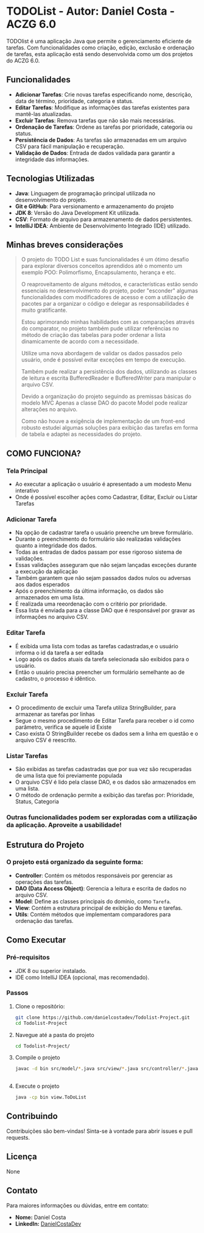 # TODOList - Autor: Daniel Costa - ACZG 6.0

TODOlist é uma aplicação Java que permite o gerenciamento eficiente de tarefas. Com funcionalidades como criação, edição, exclusão e ordenação de tarefas, esta aplicação está sendo desenvolvida como um dos projetos do ACZG 6.0.

## Funcionalidades

- **Adicionar Tarefas**: Crie novas tarefas especificando nome, descrição, data de término, prioridade, categoria e status.
- **Editar Tarefas**: Modifique as informações das tarefas existentes para mantê-las atualizadas.
- **Excluir Tarefas**: Remova tarefas que não são mais necessárias.
- **Ordenação de Tarefas**: Ordene as tarefas por prioridade, categoria ou status.
- **Persistência de Dados**: As tarefas são armazenadas em um arquivo CSV para fácil manipulação e recuperação.
- **Validação de Dados**: Entrada de dados validada para garantir a integridade das informações.

## Tecnologias Utilizadas

- **Java**: Linguagem de programação principal utilizada no desenvolvimento do projeto.
- **Git e GitHub**: Para versionamento e armazenamento do projeto
- **JDK 8**: Versão do Java Development Kit utilizada.
- **CSV**: Formato de arquivo para armazenamento de dados persistentes.
- **IntelliJ IDEA**: Ambiente de Desenvolvimento Integrado (IDE) utilizado.

## Minhas breves considerações

> O projeto do TODO List e suas funcionalidades é um ótimo desafio para explorar diversos conceitos aprendidos até o momento um exemplo POO: Polimorfismo, Encapsulamento, herança e etc.
>
> O reaproveitamento de alguns métodos, e características estão sendo essenciais no desenvolvimento do projeto, poder "esconder" algumas funcionalidades com modificadores de acesso e com a utilização de pacotes par a organizar o código e delegar as responsabilidades é muito gratificante.
>
> Estou aprimorando minhas habilidades com as comparações através do comparator, no projeto também pude utilizar referências no método de criação das tabelas para poder ordenar a lista dinamicamente de acordo com a necessidade.
>
> Utilize uma nova abordagem de validar os dados passados pelo usuário, onde é possível evitar exceções em tempo de execução.
>
> Também pude realizar a persistência dos dados, utilizando as classes de leitura e escrita BufferedReader e BufferedWriter para manipular o arquivo CSV.
>
> Devido a organização do projeto seguindo as premissas básicas do modelo MVC Apenas a classe DAO do pacote Model pode realizar alterações no arquivo.
>
> Como não houve a exigência de implementação de um front-end robusto estudei algumas soluções para exibição das tarefas em forma de tabela e adaptei as necessidades do projeto.
>

## COMO FUNCIONA?
### Tela Principal
- Ao executar a aplicação o usuário é apresentado a um modesto Menu interativo
- Onde é possível escolher ações como Cadastrar, Editar, Excluir ou Listar Tarefas
### Adicionar Tarefa
- Na opção de cadastrar tarefa o usuário preenche um breve formulário.
- Durante o preenchimento do formulário são realizadas validações quanto a integridade dos dados.
- Todas as entradas de dados passam por esse rigoroso sistema de validações.
- Essas validações asseguram que não sejam lançadas exceções durante a execução da aplicação
- Também garantem que não sejam passados dados nulos ou adversas aos dados esperados
- Após o preenchimento da última informação, os dados são armazenados em uma lista.
- É realizada uma reeordenação com o critério por prioridade.
- Essa lista é enviada para a classe DAO que é responsável por gravar as informações no arquivo CSV.
### Editar Tarefa
- É exibida uma lista com todas as tarefas cadastradas,e  o usuário informa o id da tarefa a ser editada
- Logo após os dados atuais da tarefa selecionada são exibidos para o usuário.
- Então o usuário precisa preencher um formulário semelhante ao de cadastro, o processo é idêntico.
### Excluir Tarefa
- O procedimento de excluir uma Tarefa utiliza StringBuilder, para armazenar as tarefas por linhas
- Segue o mesmo procedimento de Editar Tarefa para receber o id como parâmetro, verifica se aquele id Existe
- Caso exista O StringBuilder recebe os dados sem a linha em questão e o arquivo CSV é reescrito.
### Listar Tarefas
- São exibidas as tarefas cadastradas que por sua vez são recuperadas de uma lista que foi previamente populada
- O arquivo CSV é lido pela classe DAO, e os dados são armazenados em uma lista.
- O método de ordenação permite a exibição das tarefas por: Prioridade, Status, Categoria

### Outras funcionalidades podem ser exploradas com a utilização da aplicação. Aproveite a usabilidade!

## Estrutura do Projeto

### O projeto está organizado da seguinte forma:

- **Controller**: Contém os métodos responsáveis por gerenciar as operações das tarefas.
- **DAO (Data Access Object)**: Gerencia a leitura e escrita de dados no arquivo CSV.
- **Model**: Define as classes principais do domínio, como `Tarefa`.
- **View**: Contém a estrutura principal de exibição do Menu e tarefas.
- **Utils**: Contém métodos que implementam comparadores para ordenação das tarefas.

## Como Executar

### Pré-requisitos

- JDK 8 ou superior instalado.
- IDE como IntelliJ IDEA (opcional, mas recomendado).

### Passos

1. Clone o repositório:

   ```bash
   git clone https://github.com/danielcostadev/Todolist-Project.git
   cd Todolist-Project

2. Navegue até a pasta do projeto

   ```bash
   cd Todolist-Project/

3. Compile o projeto

   ```bash
   javac -d bin src/model/*.java src/view/*.java src/controller/*.java src/utilitarios/*.java
 
4. Execute o projeto

   ```bash
   java -cp bin view.ToDoList

## Contribuindo

Contribuições são bem-vindas! Sinta-se à vontade para abrir issues e pull requests.

## Licença

None

## Contato

Para maiores informações ou dúvidas, entre em contato:

- **Nome:** Daniel Costa
- **LinkedIn:** [DanielCostaDev](https://www.linkedin.com/in/danielcostadev)